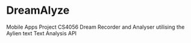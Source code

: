 # DreamAlyze
Mobile Apps Project CS4056
Dream Recorder and Analyser utilising the Aylien text Text Analysis API 
